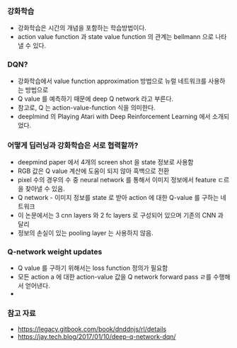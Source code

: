 ### 강화학습
* 강화학습은 시간의 개념을 포함하는 학습방법이다.
* action value function 과  state value function 의 관계는  bellmann 으로 나타낼 수 있다.

### DQN?
* 강화학습에서  value function approximation 방법으로 뉴럴 네트워크를 사용하는 방법으로
* Q value 를 예측하기 때문에  deep Q network 라고 부른다.
* 참고로,  Q 는  action-value-function 식을 의미한다.
* deeplmind  의  Playing Atari with Deep Reinforcement Learning 에서 소개되었다.

### 어떻게 딥러닝과 강화학습은 서로 협력할까?

* deepmind paper 에서 4개의  screen shot 을  state 정보로 사용함
*  RGB 값은  Q value 계산에 도움이 되지 않아 흑백으로 전환
*  pixel 수의 경우의 수 중  neural network 를 통해서 이미지 정보에서  feature ㄷ르을 찾아낼 수 있음.
*  Q network -  이미지 정보를  state 로 받아  action 에 대한  Q-value 를 구하는 네트워크
* 이 논문에서는  3 cnn layers 와  2 fc layers 로 구성되어 있으며 기존의  CNN 과 달리 
*  정보의 손실이 있는  pooling layer 는 사용하지 않음.

 ### Q-network weight updates
 * Q value 를 구하기 위해서는  loss function 정의가 필요함
 * 모든  action a 에 대한  action-value 값을  Q network forward pass ㄹ를 수행해서 얻어낸다.
 *  
 

### 참고 자료

* https://legacy.gitbook.com/book/dnddnjs/rl/details
* https://jay.tech.blog/2017/01/10/deep-q-network-dqn/



